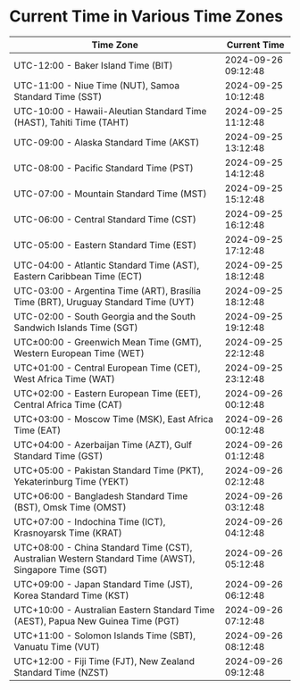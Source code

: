 # Current Time in Various Time Zones

| Time Zone | Current Time |
|-----------|--------------|
| UTC-12:00 - Baker Island Time (BIT) | 2024-09-26 09:12:48 |
| UTC-11:00 - Niue Time (NUT), Samoa Standard Time (SST) | 2024-09-25 10:12:48 |
| UTC-10:00 - Hawaii-Aleutian Standard Time (HAST), Tahiti Time (TAHT) | 2024-09-25 11:12:48 |
| UTC-09:00 - Alaska Standard Time (AKST) | 2024-09-25 13:12:48 |
| UTC-08:00 - Pacific Standard Time (PST) | 2024-09-25 14:12:48 |
| UTC-07:00 - Mountain Standard Time (MST) | 2024-09-25 15:12:48 |
| UTC-06:00 - Central Standard Time (CST) | 2024-09-25 16:12:48 |
| UTC-05:00 - Eastern Standard Time (EST) | 2024-09-25 17:12:48 |
| UTC-04:00 - Atlantic Standard Time (AST), Eastern Caribbean Time (ECT) | 2024-09-25 18:12:48 |
| UTC-03:00 - Argentina Time (ART), Brasília Time (BRT), Uruguay Standard Time (UYT) | 2024-09-25 18:12:48 |
| UTC-02:00 - South Georgia and the South Sandwich Islands Time (SGT) | 2024-09-25 19:12:48 |
| UTC±00:00 - Greenwich Mean Time (GMT), Western European Time (WET) | 2024-09-25 22:12:48 |
| UTC+01:00 - Central European Time (CET), West Africa Time (WAT) | 2024-09-25 23:12:48 |
| UTC+02:00 - Eastern European Time (EET), Central Africa Time (CAT) | 2024-09-26 00:12:48 |
| UTC+03:00 - Moscow Time (MSK), East Africa Time (EAT) | 2024-09-26 00:12:48 |
| UTC+04:00 - Azerbaijan Time (AZT), Gulf Standard Time (GST) | 2024-09-26 01:12:48 |
| UTC+05:00 - Pakistan Standard Time (PKT), Yekaterinburg Time (YEKT) | 2024-09-26 02:12:48 |
| UTC+06:00 - Bangladesh Standard Time (BST), Omsk Time (OMST) | 2024-09-26 03:12:48 |
| UTC+07:00 - Indochina Time (ICT), Krasnoyarsk Time (KRAT) | 2024-09-26 04:12:48 |
| UTC+08:00 - China Standard Time (CST), Australian Western Standard Time (AWST), Singapore Time (SGT) | 2024-09-26 05:12:48 |
| UTC+09:00 - Japan Standard Time (JST), Korea Standard Time (KST) | 2024-09-26 06:12:48 |
| UTC+10:00 - Australian Eastern Standard Time (AEST), Papua New Guinea Time (PGT) | 2024-09-26 07:12:48 |
| UTC+11:00 - Solomon Islands Time (SBT), Vanuatu Time (VUT) | 2024-09-26 08:12:48 |
| UTC+12:00 - Fiji Time (FJT), New Zealand Standard Time (NZST) | 2024-09-26 09:12:48 |
